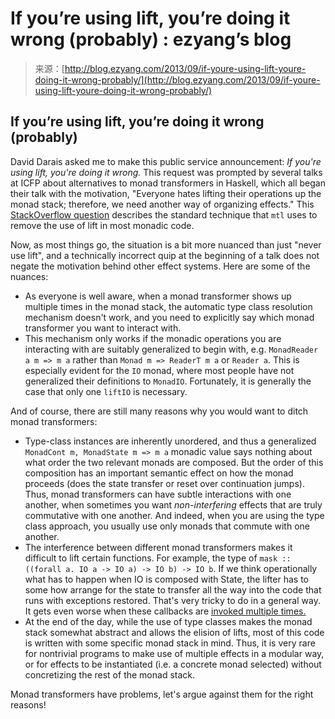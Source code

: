 <!--yml
category: 未分类
date: 2024-07-01 18:17:17
-->

# If you’re using lift, you’re doing it wrong (probably) : ezyang’s blog

> 来源：[http://blog.ezyang.com/2013/09/if-youre-using-lift-youre-doing-it-wrong-probably/](http://blog.ezyang.com/2013/09/if-youre-using-lift-youre-doing-it-wrong-probably/)

## If you’re using lift, you’re doing it wrong (probably)

David Darais asked me to make this public service announcement: *If you're using lift, you're doing it wrong.* This request was prompted by several talks at ICFP about alternatives to monad transformers in Haskell, which all began their talk with the motivation, "Everyone hates lifting their operations up the monad stack; therefore, we need another way of organizing effects." This [StackOverflow question](http://stackoverflow.com/questions/9054731/avoiding-lift-with-monad-transformers) describes the standard technique that `mtl` uses to remove the use of lift in most monadic code.

Now, as most things go, the situation is a bit more nuanced than just "never use lift", and a technically incorrect quip at the beginning of a talk does not negate the motivation behind other effect systems. Here are some of the nuances:

*   As everyone is well aware, when a monad transformer shows up multiple times in the monad stack, the automatic type class resolution mechanism doesn't work, and you need to explicitly say which monad transformer you want to interact with.
*   This mechanism only works if the monadic operations you are interacting with are suitably generalized to begin with, e.g. `MonadReader a m => m a` rather than `Monad m => ReaderT m a` or `Reader a`. This is especially evident for the `IO` monad, where most people have not generalized their definitions to `MonadIO`. Fortunately, it is generally the case that only one `liftIO` is necessary.

And of course, there are still many reasons why you would want to ditch monad transformers:

*   Type-class instances are inherently unordered, and thus a generalized `MonadCont m, MonadState m => m a` monadic value says nothing about what order the two relevant monads are composed. But the order of this composition has an important semantic effect on how the monad proceeds (does the state transfer or reset over continuation jumps). Thus, monad transformers can have subtle interactions with one another, when sometimes you want *non-interfering* effects that are truly commutative with one another. And indeed, when you are using the type class approach, you usually use only monads that commute with one another.
*   The interference between different monad transformers makes it difficult to lift certain functions. For example, the type of `mask :: ((forall a. IO a -> IO a) -> IO b) -> IO b`. If we think operationally what has to happen when IO is composed with State, the lifter has to some how arrange for the state to transfer all the way into the code that runs with exceptions restored. That's very tricky to do in a general way. It gets even worse when these callbacks are [invoked multiple times.](http://blog.ezyang.com/2012/01/monadbasecontrol-is-unsound/)
*   At the end of the day, while the use of type classes makes the monad stack somewhat abstract and allows the elision of lifts, most of this code is written with some specific monad stack in mind. Thus, it is very rare for nontrivial programs to make use of multiple effects in a modular way, or for effects to be instantiated (i.e. a concrete monad selected) without concretizing the rest of the monad stack.

Monad transformers have problems, let's argue against them for the right reasons!
